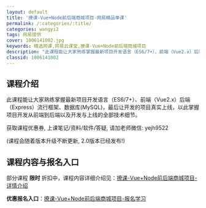 ```yaml
---
layout: default
title: '撩课-Vue+Node前后端商城项目-网易精品单课'
permalink: /:categories/:title/
categories: wangyi2
tags: 网易提供
cover: 1006141002.jpg
keywords: 精选网课,网易云课堂,撩课-Vue+Node前后端商城项目
description: "此课程能让大家熟练掌握最新项目开发语言（ES6/7+）、前端（Vue2.x）后端（Express）流行框架、数据库(MySQL)，最后让开发的项目真实上线，以此掌握项目开发从前端到后端以及开"
classid: 1006141002
---
```


## 课程介绍

此课程能让大家熟练掌握最新项目开发语言（ES6/7+）、前端（Vue2.x）后端（Express）流行框架、数据库(MySQL)，最后让开发的项目真实上线，以此掌握项目开发从前端到后端以及开发与上线的全部技术细节。

获取课程优惠券, 上课笔记/资料/软件/答疑,  请加老师微信: yejh9522

(课程会随着版本升级不断更新,  2.0版本已经发布!)

## 课程内容与报名入口

部分课程 **限时** 折扣中，课程内容详细介绍见：[撩课-Vue+Node前后端商城项目-详情介绍](https://study.163.com/course/introduction/1006141002.htm?share=1&shareId=1025206652&utm_campaign=share&utm_medium=iphoneShare&utm_source=&utm_u=1025206652)

**优惠报名入口**：[撩课-Vue+Node前后端商城项目-报名学习](https://study.163.com/course/introduction/1006141002.htm?share=1&shareId=1025206652&utm_campaign=share&utm_medium=iphoneShare&utm_source=&utm_u=1025206652)

